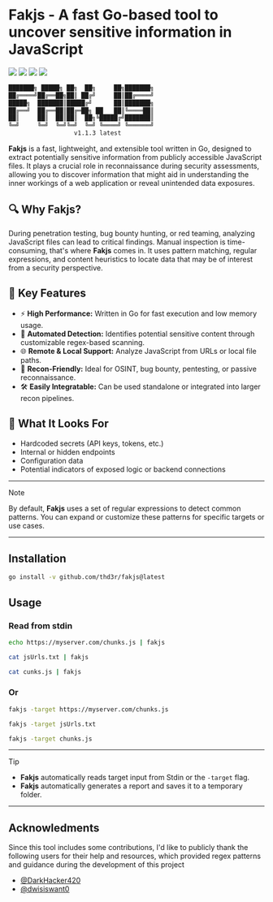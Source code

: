 <h1 align="left">
  Fakjs - A fast Go-based tool to uncover sensitive information in JavaScript
</h1>

<p align="left">
  <a href="https://opensource.org/licenses/MIT"><img src="https://img.shields.io/badge/license-MIT-_red.svg"></a>
  <a href="https://github.com/thd3r/fakjs/releases"><img src="https://img.shields.io/github/release/thd3r/fakjs.svg"></a>
  <a href="https://x.com/thd3r"><img src="https://img.shields.io/twitter/follow/thd3r.svg?logo=twitter"></a>
  <a href="https://github.com/thd3r/fakjs/issues"><img src="https://img.shields.io/badge/contributions-welcome-brightgreen.svg?style=flat"></a>

</p>

```sh
███████╗ █████╗ ██╗  ██╗     ██╗███████╗
██╔════╝██╔══██╗██║ ██╔╝     ██║██╔════╝
█████╗  ███████║█████╔╝      ██║███████╗
██╔══╝  ██╔══██║██╔═██╗ ██   ██║╚════██║
██║     ██║  ██║██║  ██╗╚█████╔╝███████║
╚═╝     ╚═╝  ╚═╝╚═╝  ╚═╝ ╚════╝ ╚══════╝
                  v1.1.3 latest																		
```

**Fakjs** is a fast, lightweight, and extensible tool written in Go, designed to extract potentially sensitive information from publicly accessible JavaScript files. It plays a crucial role in reconnaissance during security assessments, allowing you to discover information that might aid in understanding the inner workings of a web application or reveal unintended data exposures.

## 🔍 Why Fakjs?

During penetration testing, bug bounty hunting, or red teaming, analyzing JavaScript files can lead to critical findings. Manual inspection is time-consuming, that's where **Fakjs** comes in. It uses pattern matching, regular expressions, and content heuristics to locate data that may be of interest from a security perspective.

## 🚀 Key Features

- ⚡ **High Performance:** Written in Go for fast execution and low memory usage.
- 🔎 **Automated Detection:** Identifies potential sensitive content through customizable regex-based scanning.
- 🌐 **Remote & Local Support:** Analyze JavaScript from URLs or local file paths.
- 🧠 **Recon-Friendly:** Ideal for OSINT, bug bounty, pentesting, or passive reconnaissance.
- 🛠️ **Easily Integratable:** Can be used standalone or integrated into larger recon pipelines.

## 🧪 What It Looks For

- Hardcoded secrets (API keys, tokens, etc.)
- Internal or hidden endpoints
- Configuration data
- Potential indicators of exposed logic or backend connections

---
> [!NOTE]
> By default, **Fakjs** uses a set of regular expressions to detect common patterns. You can expand or customize these patterns for specific targets or use cases.
---

## Installation

```sh
go install -v github.com/thd3r/fakjs@latest
```

## Usage

### Read from stdin

```sh
echo https://myserver.com/chunks.js | fakjs
```

```sh
cat jsUrls.txt | fakjs
```

```sh
cat cunks.js | fakjs
```

### Or

```sh
fakjs -target https://myserver.com/chunks.js
```

```sh
fakjs -target jsUrls.txt
```

```sh
fakjs -target chunks.js
```

---
> [!TIP]
> * **Fakjs** automatically reads target input from Stdin or the `-target` flag.
> * **Fakjs** automatically generates a report and saves it to a temporary folder.
---

## Acknowledments

Since this tool includes some contributions, I'd like to publicly thank the following users for their help and resources, which provided regex patterns and guidance during the development of this project

- [@DarkHacker420](https://github.com/DarkHacker420)
- [@dwisiswant0](https://github.com/dwisiswant0)
